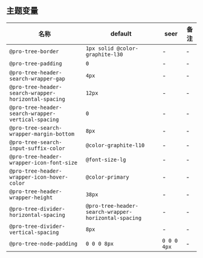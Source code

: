 ## 主题变量

| 名称 | default | seer | 备注 |
| --- | --- | --- | --- |
| `@pro-tree-border` | `1px solid @color-graphite-l30` | - | - |
| `@pro-tree-padding` | `0` | - | - |
| `@pro-tree-header-search-wrapper-gap` | `4px` | - | - |
| `@pro-tree-header-search-wrapper-horizontal-spacing` | `12px` | - | - |
| `@pro-tree-header-search-wrapper-vertical-spacing` | `0` | - | - |
| `@pro-tree-search-wrapper-margin-bottom` | `8px` | - | - |
| `@pro-tree-search-input-suffix-color` | `@color-graphite-l10` | - | - |
| `@pro-tree-header-wrapper-icon-font-size` | `@font-size-lg` | - | - |
| `@pro-tree-header-wrapper-icon-hover-color` | `@color-primary` | - | - |
| `@pro-tree-header-wrapper-height` | `38px` | - | - |
| `@pro-tree-divider-horizontal-spacing` | `@pro-tree-header-search-wrapper-horizontal-spacing` | - | - |
| `@pro-tree-divider-vertical-spacing` | `8px` | - | - |
| `@pro-tree-node-padding` | `0 0 0 8px` | `0 0 0 4px` | - |
